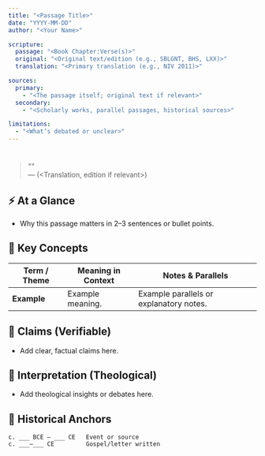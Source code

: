 ```yaml
---
title: "<Passage Title>"
date: "YYYY-MM-DD"
author: "<Your Name>"

scripture:
  passage: "<Book Chapter:Verse(s)>"
  original: "<Original text/edition (e.g., SBLGNT, BHS, LXX)>"
  translation: "<Primary translation (e.g., NIV 2011)>"

sources:
  primary:
    - "<The passage itself; original text if relevant>"
  secondary:
    - "<Scholarly works, parallel passages, historical sources>"

limitations:
  - "<What’s debated or unclear>"
---
```


# <Passage Title>

> *"<Quoted passage>"*  
> — <Reference> (<Translation, edition if relevant>)

## ⚡ At a Glance
- Why this passage matters in 2–3 sentences or bullet points.

## 🔑 Key Concepts

<table>
  <thead>
    <tr>
      <th scope="col">Term / Theme</th>
      <th scope="col">Meaning in Context</th>
      <th scope="col">Notes &amp; Parallels</th>
    </tr>
  </thead>
  <tbody>
    <tr>
      <td><strong>Example</strong></td>
      <td>Example meaning.</td>
      <td>Example parallels or explanatory notes.</td>
    </tr>
  </tbody>
</table>

## 📌 Claims (Verifiable)
- Add clear, factual claims here.

## 🤔 Interpretation (Theological)
- Add theological insights or debates here.

## 🧭 Historical Anchors
```text
c. ___ BCE – ___ CE   Event or source
c. ___–___ CE         Gospel/letter written

